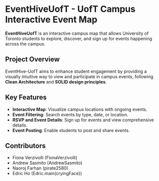# EventHiveUofT - UofT Campus Interactive Event Map

**EventHiveUofT** is an interactive campus map that allows University of Toronto students to explore, discover, and sign up for events happening across the campus.

## Project Overview
EventHive-UofT aims to enhance student engagement by providing a visually intuitive way to view and participate in campus events, following **Clean Architecture** and **SOLID design principles**.

## Key Features
- **Interactive Map**: Visualize campus locations with ongoing events.
- **Event Filtering**: Search events by type, date, or location.
- **RSVP and Event Details**: Sign up for events and view comprehensive details.
- **Event Posting**: Enable students to post and share events.

## Contributors
- Fiona Verzivolli (FionaVerzivolli)
- Andrew Sasmito (AndrewSasmito)
- Naoroj Farhan (pirate2580)
- Edric Ho (Edric.main(cryingFace))
